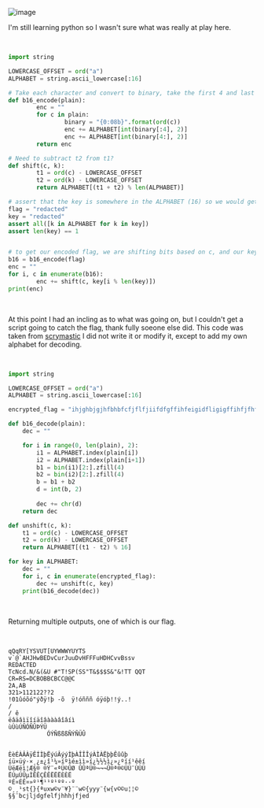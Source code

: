 ![image](https://github.com/jowp-code/ctf/assets/121969489/3d5b880d-c7e8-4ac2-99c7-8da609a6da22)
<br>
<p>I'm still learning python so I wasn't sure what was really at play here.</p>
<br>

```python
import string

LOWERCASE_OFFSET = ord("a")
ALPHABET = string.ascii_lowercase[:16]

# Take each character and convert to binary, take the first 4 and last 4 bits and make them integers based on ALPHABET?.
def b16_encode(plain):
        enc = ""
        for c in plain:
                binary = "{0:08b}".format(ord(c))
                enc += ALPHABET[int(binary[:4], 2)]
                enc += ALPHABET[int(binary[4:], 2)]
        return enc

# Need to subtract t2 from t1?
def shift(c, k):
        t1 = ord(c) - LOWERCASE_OFFSET
        t2 = ord(k) - LOWERCASE_OFFSET
        return ALPHABET[(t1 + t2) % len(ALPHABET)]

# assert that the key is somewhere in the ALPHABET (16) so we would get at least 16 ouputs to dump all possible flags?
flag = "redacted"
key = "redacted"
assert all([k in ALPHABET for k in key])
assert len(key) == 1


# to get our encoded flag, we are shifting bits based on c, and our key?
b16 = b16_encode(flag)
enc = ""
for i, c in enumerate(b16):
        enc += shift(c, key[i % len(key)])
print(enc)
```
<br>
<p>At this point I had an incling as to what was going on, but I couldn't get a script going to catch the flag, thank fully soeone else did. This code was taken from <a href="https://github.com/scrymastic">scrymastic</a> I did not write it or modify it, except to add my own alphabet for decoding.</p>
<br>

```python
import string

LOWERCASE_OFFSET = ord("a")
ALPHABET = string.ascii_lowercase[:16]

encrypted_flag = "ihjghbjgjhfbhbfcfjflfjiifdfgffihfeigidfligigffihfjfhfhfhigfjfffjfeihihfdieieih"

def b16_decode(plain):
    dec = ""

    for i in range(0, len(plain), 2):
        i1 = ALPHABET.index(plain[i])
        i2 = ALPHABET.index(plain[i+1])
        b1 = bin(i1)[2:].zfill(4)
        b2 = bin(i2)[2:].zfill(4)
        b = b1 + b2
        d = int(b, 2)
    
        dec += chr(d)
    return dec

def unshift(c, k):
    t1 = ord(c) - LOWERCASE_OFFSET
    t2 = ord(k) - LOWERCASE_OFFSET
    return ALPHABET[(t1 - t2) % 16]

for key in ALPHABET:
    dec = ""
    for i, c in enumerate(encrypted_flag):
        dec += unshift(c, key)
    print(b16_decode(dec))
```
<br>
<p>Returning multiple outputs, one of which is our flag.</p>
<br>

```shell
qQqRY[YSVUT[UYWWWYUYTS
v`@`AHJHwBEDvCurJuuDvHFFFuHDHCvvBssv
REDACTED
TcNcd.N/&(&U #"T!SP(SS"T&$$$S&"&!TT QQT
CR=RS=DCBOBBCBCC@@C
2A,AB
321>112122??2
!01ûóõó"ýðÿ!þ -õ  ÿ!óñññ óÿóþ!!ý..!
/
/ ê
ëâäâìïîíäîâàààâîâíì
ùÙùÚÑÓÑÛÞÝÜ
           ÓÝÑßßßÑÝÑÜÛ


ÈèÉÀÂÀÿÊÍÌþËýúÂýýÌþÀÎÎÎýÀÌÀËþþÊûûþ
íü×üý·×¸¿±¿î¹¼»íºìé±ìì»í¿½½½ì¿»¿ºíí¹êêí
ÜëÆëì¦Æ§® ®Ý¨«ªÜ©ÛØ ÛÛªÜ®¬¬¬Û®ª®©ÜÜ¨ÙÙÜ
ËÚµÚÛµÌËÊÇÊÊËËËÈÈË
ºÉ¤ÉÊ¤»º¹¶¹¹º¹ºº··º
©¸¸¹st{}{ªuxw©v¨¥}¨¨w©{yyy¨{w{v©©u¦¦©
§§¨bcjljdgfelfjhhhjfjed
```
